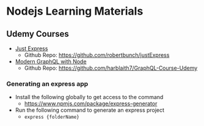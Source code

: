 # Nodejs Learning Materials


## Udemy Courses
- <a href="https://www.udemy.com/course/just-express-with-a-bunch-of-node-and-http-in-detail">Just Express</a>
    - Github Repo: https://github.com/robertbunch/justExpress
- <a href="https://www.udemy.com/course/modern-graphql-complete-guide">Modern GraphQL with Node</a>
    - Github Repo: https://github.com/harblaith7/GraphQL-Course-Udemy

### Generating an express app
- Install the following globally to get access to the command
    - https://www.npmjs.com/package/express-generator
- Run the following command to generate an express project
    - ```express {folderName}```